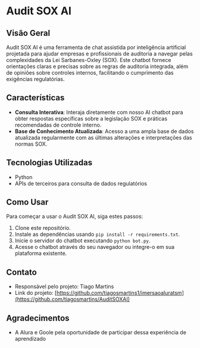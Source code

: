 # Audit SOX AI

## Visão Geral
Audit SOX AI é uma ferramenta de chat assistida por inteligência artificial projetada para ajudar empresas e profissionais de auditoria a navegar pelas complexidades da Lei Sarbanes-Oxley (SOX). Este chatbot fornece orientações claras e precisas sobre as regras de auditoria integrada, além de opiniões sobre controles internos, facilitando o cumprimento das exigências regulatórias.

## Características
- **Consulta Interativa**: Interaja diretamente com nosso AI chatbot para obter respostas específicas sobre a legislação SOX e práticas recomendadas de controle interno.
- **Base de Conhecimento Atualizada**: Acesso a uma ampla base de dados atualizada regularmente com as últimas alterações e interpretações das normas SOX.


## Tecnologias Utilizadas
- Python
- APIs de terceiros para consulta de dados regulatórios

## Como Usar
Para começar a usar o Audit SOX AI, siga estes passos:
1. Clone este repositório.
2. Instale as dependências usando `pip install -r requirements.txt`.
3. Inicie o servidor do chatbot executando `python bot.py`.
4. Acesse o chatbot através do seu navegador ou integre-o em sua plataforma existente.


## Contato
- Responsável pelo projeto: Tiago Martins
- Link do projeto: [https://github.com/tiagosmartins1/imersaoaluratsm](https://github.com/tiagosmartins/AuditSOXAI)

## Agradecimentos
- A Alura e Goole pela oportunidade de participar dessa experiência de aprendizado



